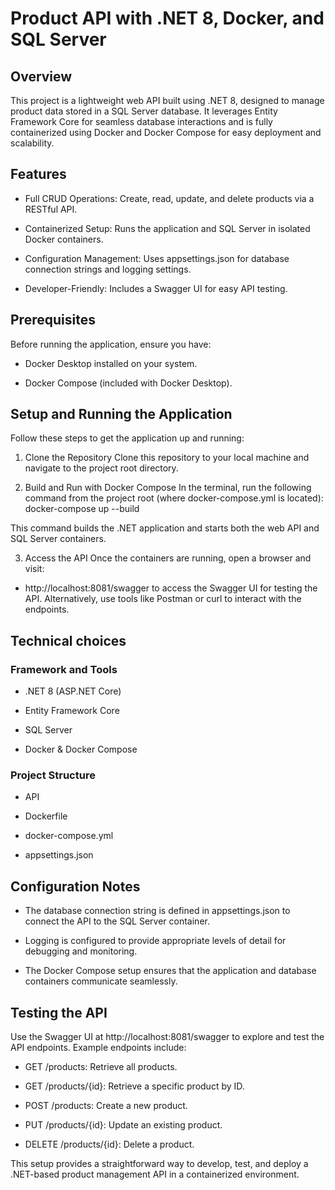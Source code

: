 # Product API with .NET 8, Docker, and SQL Server

## Overview

This project is a lightweight web API built using .NET 8, designed to manage product data stored in a SQL Server database. It leverages Entity Framework Core for seamless database interactions and is fully containerized using Docker and Docker Compose for easy deployment and scalability.

## Features

* Full CRUD Operations: Create, read, update, and delete products via a RESTful API.

* Containerized Setup: Runs the application and SQL Server in isolated Docker containers.

* Configuration Management: Uses appsettings.json for database connection strings and logging settings.

* Developer-Friendly: Includes a Swagger UI for easy API testing.

## Prerequisites

Before running the application, ensure you have:


* Docker Desktop installed on your system.

* Docker Compose (included with Docker Desktop).


## Setup and Running the Application

Follow these steps to get the application up and running:

1. Clone the Repository
Clone this repository to your local machine and navigate to the project root directory.


2. Build and Run with Docker Compose
In the terminal, run the following command from the project root (where docker-compose.yml is located): docker-compose up --build

This command builds the .NET application and starts both the web API and SQL Server containers.

3. Access the API
Once the containers are running, open a browser and visit:

* http://localhost:8081/swagger to access the Swagger UI for testing the API.
Alternatively, use tools like Postman or curl to interact with the endpoints.


## Technical choices

### Framework and Tools

* .NET 8 (ASP.NET Core)

* Entity Framework Core

* SQL Server

* Docker & Docker Compose

### Project Structure

* API

* Dockerfile

* docker-compose.yml

* appsettings.json

## Configuration Notes

* The database connection string is defined in appsettings.json to connect the API to the SQL Server container.

* Logging is configured to provide appropriate levels of detail for debugging and monitoring.

* The Docker Compose setup ensures that the application and database containers communicate seamlessly.

## Testing the API

Use the Swagger UI at http://localhost:8081/swagger to explore and test the API endpoints. Example endpoints include:



* GET /products: Retrieve all products.



* GET /products/{id}: Retrieve a specific product by ID.



* POST /products: Create a new product.



* PUT /products/{id}: Update an existing product.



* DELETE /products/{id}: Delete a product.

This setup provides a straightforward way to develop, test, and deploy a .NET-based product management API in a containerized environment.
